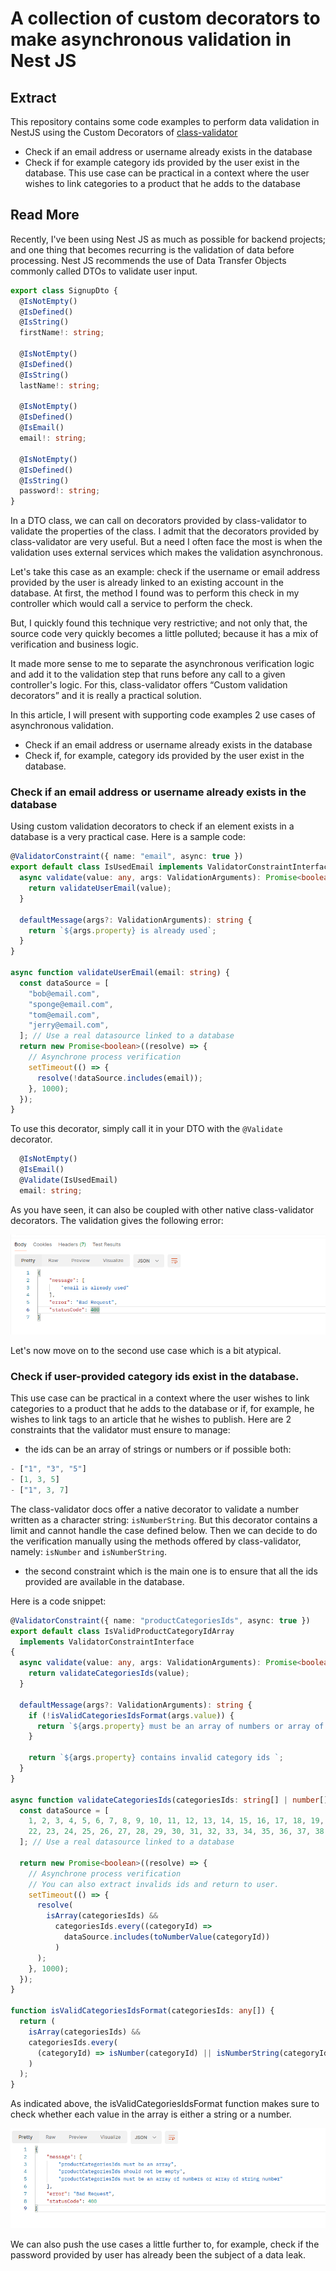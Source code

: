 # A collection of custom decorators to make asynchronous validation in Nest JS

## Extract

This repository contains some code examples to perform data validation in NestJS using the Custom Decorators of [class-validator](https://github.com/typestack/class-validator)

- Check if an email address or username already exists in the database
- Check if for example category ids provided by the user exist in the database. This use case can be practical in a context where the user wishes to link categories to a product that he adds to the database

## Read More

Recently, I've been using Nest JS as much as possible for backend projects; and one thing that becomes recurring is the validation of data before processing. Nest JS recommends the use of Data Transfer Objects commonly called DTOs to validate user input.

```ts
export class SignupDto {
  @IsNotEmpty()
  @IsDefined()
  @IsString()
  firstName!: string;

  @IsNotEmpty()
  @IsDefined()
  @IsString()
  lastName!: string;

  @IsNotEmpty()
  @IsDefined()
  @IsEmail()
  email!: string;

  @IsNotEmpty()
  @IsDefined()
  @IsString()
  password!: string;
}
```

In a DTO class, we can call on decorators provided by class-validator to validate the properties of the class. I admit that the decorators provided by class-validator are very useful. But a need I often face the most is when the validation uses external services which makes the validation asynchronous.

Let's take this case as an example: check if the username or email address provided by the user is already linked to an existing account in the database.  At first, the method I found was to perform this check in my controller which would call a service to perform the check.

But, I quickly found this technique very restrictive; and not only that, the source code very quickly becomes a little polluted; because it has a mix of verification and business logic.

It made more sense to me to separate the asynchronous verification logic and add it to the validation step that runs before any call to a given controller's logic. For this, class-validator offers “Custom validation decorators” and it is really a practical solution.

In this article, I will present with supporting code examples 2 use cases of asynchronous validation.

- Check if an email address or username already exists in the database
- Check if, for example, category ids provided by the user exist in the database.

### Check if an email address or username already exists in the database

Using custom validation decorators to check if an element exists in a database is a very practical case. Here is a sample code:

```ts
@ValidatorConstraint({ name: "email", async: true })
export default class IsUsedEmail implements ValidatorConstraintInterface {
  async validate(value: any, args: ValidationArguments): Promise<boolean> {
    return validateUserEmail(value);
  }

  defaultMessage(args?: ValidationArguments): string {
    return `${args.property} is already used`;
  }
}

async function validateUserEmail(email: string) {
  const dataSource = [
    "bob@email.com",
    "sponge@email.com",
    "tom@email.com",
    "jerry@email.com",
  ]; // Use a real datasource linked to a database
  return new Promise<boolean>((resolve) => {
    // Asynchrone process verification
    setTimeout(() => {
      resolve(!dataSource.includes(email));
    }, 1000);
  });
}
```

To use this decorator, simply call it in your DTO with the `@Validate` decorator.

```ts
  @IsNotEmpty()
  @IsEmail()
  @Validate(IsUsedEmail)
  email: string;
```

As you have seen, it can also be coupled with other native class-validator decorators. The validation gives the following error:

![Test for email validation](images/test-1.png)

Let's now move on to the second use case which is a bit atypical.

### Check if user-provided category ids exist in the database.

This use case can be practical in a context where the user wishes to link categories to a product that he adds to the database or if, for example, he wishes to link tags to an article that he wishes to publish. Here are 2 constraints that the validator must ensure to manage:

- the ids can be an array of strings or numbers or if possible both:

```ts
- ["1", "3", "5"]
- [1, 3, 5]
- ["1", 3, 7]
```

The class-validator docs offer a native decorator to validate a number written as a character string: `isNumberString`. But this decorator contains a limit and cannot handle the case defined below. Then we can decide to do the verification manually using the methods offered by class-validator, namely: `isNumber` and `isNumberString`.

- the second constraint which is the main one is to ensure that all the ids provided are available in the database.

Here is a code snippet:

```ts
@ValidatorConstraint({ name: "productCategoriesIds", async: true })
export default class IsValidProductCategoryIdArray
  implements ValidatorConstraintInterface
{
  async validate(value: any, args: ValidationArguments): Promise<boolean> {
    return validateCategoriesIds(value);
  }

  defaultMessage(args?: ValidationArguments): string {
    if (!isValidCategoriesIdsFormat(args.value)) {
      return `${args.property} must be an array of numbers or array of string number`;
    }

    return `${args.property} contains invalid category ids `;
  }
}

async function validateCategoriesIds(categoriesIds: string[] | number[]) {
  const dataSource = [
    1, 2, 3, 4, 5, 6, 7, 8, 9, 10, 11, 12, 13, 14, 15, 16, 17, 18, 19, 20, 21,
    22, 23, 24, 25, 26, 27, 28, 29, 30, 31, 32, 33, 34, 35, 36, 37, 38, 39, 40,
  ]; // Use a real datasource linked to a database

  return new Promise<boolean>((resolve) => {
    // Asynchrone process verification
    // You can also extract invalids ids and return to user.
    setTimeout(() => {
      resolve(
        isArray(categoriesIds) &&
          categoriesIds.every((categoryId) =>
            dataSource.includes(toNumberValue(categoryId))
          )
      );
    }, 1000);
  });
}

function isValidCategoriesIdsFormat(categoriesIds: any[]) {
  return (
    isArray(categoriesIds) &&
    categoriesIds.every(
      (categoryId) => isNumber(categoryId) || isNumberString(categoryId)
    )
  );
}
```

As indicated above, the isValidCategoriesIdsFormat function makes sure to check whether each value in the array is either a string or a number.

![Test for ids array validation](images/test-2.png) 

We can also push the use cases a little further to, for example, check if the password provided by user has already been the subject of a data leak.
